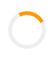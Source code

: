 [cloth (1).html](https://github.com/user-attachments/files/21825217/cloth.1.html)
<!DOCTYPE html>
<html lang="en">
<head>
  <meta charset="UTF-8">
  <meta name="viewport" content="width=device-width, initial-scale=1.0">
  <title>Fashion Store</title>

  <!-- Google Fonts -->
  <link href="https://fonts.googleapis.com/css2?family=Great+Vibes&display=swap" rel="stylesheet">

  <!-- Material Icons + Font Awesome -->
  <link href="https://fonts.googleapis.com/icon?family=Material+Icons" rel="stylesheet">
  <link rel="stylesheet" href="https://cdnjs.cloudflare.com/ajax/libs/font-awesome/6.5.0/css/all.min.css">

  <style>
  /* Loader */
  #loader {
    position: fixed; top:0; left:0; width:100%; height:100%;
    background:#fff; z-index:9999; display:flex;
    align-items:center; justify-content:center;
    transition:opacity 0.6s ease;
  }
  #loader.fade-out { opacity:0; pointer-events:none; }
  .spinner {
    border: 6px solid #eee;
    border-top: 6px solid #ff9800;
    border-radius: 50%;
    width: 60px; height: 60px;
    animation: spin 1s linear infinite;
  }
  @keyframes spin { 0%{transform:rotate(0)} 100%{transform:rotate(360deg)} }

  /* Reset */
  *{margin:0;padding:0;box-sizing:border-box}
  body{font-family:Arial,sans-serif;background:#f4f4f4;color:#333;line-height:1.5}

  /* Header */
  header{
    background:black;color:white;padding:12px 20px;
    display:flex;justify-content:space-between;align-items:center;
    flex-wrap:wrap;
  }
  header h1{
    font-size:60px;color:#ff9800;font-weight:900;
    font-family:'Great Vibes',cursive;
  }
  .logo{display:flex;align-items:center;gap:15px}
  #img{width:80px;height:80px;border-radius:50%;object-fit:cover}
  nav{display:flex;gap:15px;flex-wrap:wrap}
  nav a{
    padding:8px 16px;border-radius:8px;
    font-size:15px;font-weight:bold;text-transform:uppercase;
    color:#fff;text-decoration:none;transition:0.3s;
  }
  nav a i{margin-right:6px}
  nav a:hover{background:#ff9800;color:black}

  /* Hero */
  .hero{
    position:relative;height:600px;
    display:flex;align-items:center;justify-content:center;
    color:white;text-align:center;overflow:hidden;
  }
  .hero::before{
    content:"";position:absolute;top:0;left:0;width:100%;height:100%;
    background:rgba(0,0,0,0.4);z-index:1;
  }
  .hero h2{
    font-size:50px;background:rgba(0,0,0,0.5);
    padding:20px 30px;border-radius:10px;z-index:2;
  }
  .hero.fade-out{opacity:0.6;transition:opacity 1s ease}

  /* Shop */
  .shop{
    padding:40px;display:grid;
    grid-template-columns:repeat(auto-fit,minmax(220px,1fr));
    gap:20px;
  }
  .product{
    background:#fff;padding:15px;border-radius:10px;
    box-shadow:0 4px 6px rgba(0,0,0,0.1);text-align:center;
    transition:transform 0.3s ease;
  }
  .product:hover{transform:translateY(-5px)}
  .product img{width:100%;height:250px;object-fit:cover;border-radius:8px}
  .product h3{margin:10px 0}
  .product p{color:#777}
  .product button{
    background:#222;color:white;border:none;
    padding:10px 15px;margin-top:10px;cursor:pointer;
    border-radius:5px;font-weight:bold;
    transition:background 0.3s ease;
  }
  .product button:hover{background:#ff9800;color:black}

  /* Cart Modal */
  .cart-modal{
    display:none;position:fixed;top:0;right:0;width:350px;height:100%;
    background:white;box-shadow:-2px 0 8px rgba(0,0,0,0.2);
    padding:20px;overflow-y:auto;z-index:1000;
  }
  .cart-modal h2{margin-bottom:15px}
  .cart-item{display:flex;justify-content:space-between;align-items:center;margin:10px 0}
  .cart-item span{font-size:14px}
  .cart-item button{
    background:transparent;color:#ff9800;border:none;padding:4px 8px;
    border-radius:4px;cursor:pointer
  }
  .close-btn{
    background:#333;color:white;border:none;padding:6px 12px;
    border-radius:5px;cursor:pointer;margin-bottom:15px;
  }

  /* General Modal */
  .modal{
    display:none;position:fixed;top:0;left:0;width:100%;height:100%;
    background:rgba(0,0,0,0.7);justify-content:center;align-items:center;
    z-index:1000;
  }
  .modal-content{
    background:#fff;padding:30px;border-radius:10px;
    width:90%;max-width:450px;position:relative;
    border:6px solid #ff9800;
  }
  .modal-content h2{text-align:center;margin-bottom:15px}
  .modal-content form{display:flex;flex-direction:column}
  .modal-content input,.modal-content textarea{
    margin:10px 0;padding:10px;border:1px solid #ccc;border-radius:5px
  }
  .modal-content button{
    background:#222;color:white;padding:10px;border:none;border-radius:5px;
    cursor:pointer;font-weight:bold;text-transform:uppercase;
    transition:0.3s;
  }
  .modal-content button:hover{background:#ff9800;color:black}
  .modal .close-btn{
    position:absolute;top:10px;right:15px;background:transparent;
    color:#ff9800;font-size:20px;font-weight:bold;cursor:pointer;
  }
  .switch-link{
    color:#ff9800;cursor:pointer;margin-top:10px;display:block;text-align:center
  }

  /* Footer */
  footer{
    background:#222;color:white;text-align:center;
    padding:15px;margin-top:20px
  }
  .social i{margin:0 10px;cursor:pointer}
  .social i:hover{color:#ff9800}

  /* Scroll-to-top */
  #scrollTopBtn{
    position:fixed;bottom:20px;right:20px;display:none;
    padding:10px 15px;border-radius:50%;border:none;
    background:#ff9800;color:black;cursor:pointer;
    z-index:1000;font-size:18px;transition:background 0.3s;
  }
  #scrollTopBtn:hover{background:#333;color:#fff}

  @media(max-width:600px){
    header h1{font-size:40px}
    .hero h2{font-size:28px}
  }
  </style>
</head>
<body>

<!-- Loader -->
<div id="loader"><div class="spinner"></div></div>

<!-- Header -->
<header>
  <div class="logo">
    <img src="https://i.postimg.cc/8CdLZHtZ/a-boutique-2.jpg" alt="Logo" id="img">
    <h1>Fashion Store</h1>
  </div>
  <nav>
    <a href="#"><i class="fas fa-home"></i>Home</a>
    <a href="#shop" id="auth-btn"><i class="fas fa-user-plus"></i>SignUp/Login</a>
    <a href="#" id="cart-btn"><i class="fa fa-shopping-cart"></i> Cart</a>
    <a href="#" id="contact-btn"><i class="fas fa-phone"></i>Contact</a>
  </nav>
</header>

<!-- Hero -->
<section class="hero">
  <h2>New Collection Out Now!</h2>
</section>

<!-- Shop -->
<section id="shop" class="shop">
  <div class="product">
    <img src="https://i.postimg.cc/sgFhKThx/boss.jpg " alt="Shirt">
    <h3>Classic Shirt</h3>
    <p>$25</p>
    <button onclick="addToCart('Classic Shirt',25)">Add to Cart</button>
  </div>
  <div class="product">
    <img src="https://i.postimg.cc/RhNpHy43/a-boutique.jpg " alt="Dress">
    <h3>Elegant Dress</h3>
    <p>$40</p>
    <button onclick="addToCart('Elegant Dress',40)">Add to Cart</button>
  </div>
  <div class="product">
    <img src="https://i.postimg.cc/1RBNnXjN/a-boutique-3.jpg " alt="Jacket">
    <h3>Leather Jacket</h3>
    <p>$60</p>
    <button onclick="addToCart('Leather Jacket',60)">Add to Cart</button>
  </div>
</section>

<!-- Cart Modal -->
<div class="cart-modal" id="cart">
  <button class="close-btn" onclick="closeCart()">✖</button>
  <h2>Your Cart</h2>
  <div id="cart-items"></div>
  <h3>Total: $<span id="cart-total">0</span></h3>
</div>

<!-- Contact Modal -->
<div class="modal" id="contact-modal">
  <div class="modal-content">
    <button class="close-btn" onclick="closeContact()">✖</button>
    <h2>Contact Us</h2>
    <form action="mailto:eyemivictor@gmail.com" method="post" enctype="text/plain">
      <input type="text" placeholder="Your Name" required>
      <input type="email" placeholder="Your Email" required>
      <textarea placeholder="Your Message" rows="4" required></textarea>
      <button type="submit">Send Message</button>
    </form>
  </div>
</div>

<!-- Signup/Login Modal -->
<div class="modal" id="auth-modal">
  <div class="modal-content">
    <button class="close-btn" onclick="closeAuth()">✖</button>
    
    <!-- Signup -->
    <div id="signup-form">
      <h2>Sign Up</h2>
      <form>
        <input type="text" placeholder="Full Name" required>
        <input type="email" placeholder="Email" required>
        <input type="password" placeholder="Password" required>
        <button type="submit">Sign Up</button>
      </form>
      <span class="switch-link" onclick="showLogin()">Already have an account? Login</span>
    </div>

    <!-- Login -->
    <div id="login-form" style="display:none;">
      <h2>Login</h2>
      <form>
        <input type="email" placeholder="Email" required>
        <input type="password" placeholder="Password" required>
        <button type="submit">Login</button>
      </form>
      <span class="switch-link" onclick="showSignup()">Don't have an account? Sign Up</span>
    </div>
  </div>
</div>

<!-- Footer -->
<footer>
  <p>&copy; 2025 Fashion Store. All Rights Reserved.</p>
  <div class="social">
    <i class="fab fa-facebook"></i>
    <i class="fab fa-instagram"></i>
    <i class="fab fa-twitter"></i>
  </div>
</footer>

<!-- Scroll-to-top -->
<button id="scrollTopBtn"><i class="fas fa-arrow-up"></i></button>

<script>
let cart=[];

// Add to cart
function addToCart(product,price){
  let existing=cart.find(item=>item.product===product);
  if(existing){existing.qty++}
  else{cart.push({product,price,qty:1})}
  updateCart();
  alert(product+" added to cart!");
}

// Update cart
function updateCart(){
  let cartItems=document.getElementById("cart-items");
  let cartTotal=document.getElementById("cart-total");
  cartItems.innerHTML=""; let total=0;
  cart.forEach((item,i)=>{
    let div=document.createElement("div");
    div.classList.add("cart-item");
    div.innerHTML=`<span>${item.product} (x${item.qty})</span>
                   <span>$${item.price*item.qty}</span>
                   <button onclick="removeItem(${i})">X</button>`;
    cartItems.appendChild(div);
    total+=item.price*item.qty;
  });
  cartTotal.textContent=total;
}

// Remove from cart
function removeItem(index){
  cart.splice(index,1);
  updateCart();
}

// Cart modal
document.getElementById("cart-btn").addEventListener("click",()=>{document.getElementById("cart").style.display="block"});
function closeCart(){document.getElementById("cart").style.display="none"}

// Contact modal
document.getElementById("contact-btn").addEventListener("click",e=>{
  e.preventDefault();document.getElementById("contact-modal").style.display="flex"});
function closeContact(){document.getElementById("contact-modal").style.display="none"}

// Auth modal
document.getElementById("auth-btn").addEventListener("click",e=>{
  e.preventDefault();document.getElementById("auth-modal").style.display="flex"});
function closeAuth(){document.getElementById("auth-modal").style.display="none"}
function showLogin(){document.getElementById("signup-form").style.display="none";document.getElementById("login-form").style.display="block"}
function showSignup(){document.getElementById("login-form").style.display="none";document.getElementById("signup-form").style.display="block"}

// Hero slideshow
const hero=document.querySelector(".hero");
const heroImages=[
  "https://i.postimg.cc/1RBNnXjN/a-boutique-3.jpg",
  "https://i.postimg.cc/RhNpHy43/a-boutique.jpg",
  "https://i.postimg.cc/1RBNnXjN/a-boutique-3.jpg",
  "https://i.postimg.cc/sgFhKThx/boss.jpg"
];
let heroIndex=0;
function changeHeroBackground(){
  hero.classList.add("fade-out");
  setTimeout(()=>{
    hero.style.background=`url('${heroImages[heroIndex]}') no-repeat center center/cover`;
    hero.classList.remove("fade-out");
  },1000);
}
setInterval(()=>{heroIndex=(heroIndex+1)%heroImages.length;changeHeroBackground()},6000);

// Loader
window.addEventListener("load",()=>{
  setTimeout(()=>{
    document.getElementById("loader").classList.add("fade-out");
  },1000);
});

// Scroll-to-top
const scrollTopBtn=document.getElementById("scrollTopBtn");
window.addEventListener("scroll",()=>{
  if(window.scrollY>300){scrollTopBtn.style.display="block"}
  else{scrollTopBtn.style.display="none"}
});
scrollTopBtn.addEventListener("click",()=>{window.scrollTo({top:0,behavior:"smooth"})});
</script>
</body>
</html>
